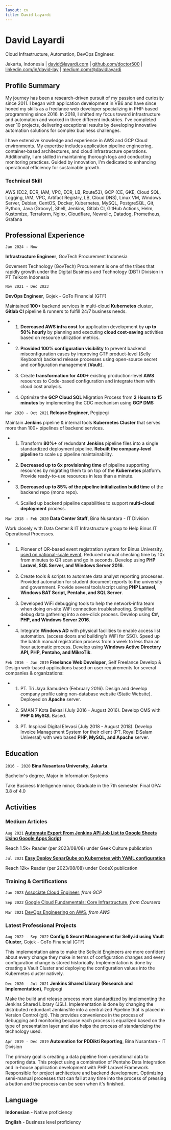 ```yaml
---
layout: cv
title: David Layardi
---
```

# David Layardi
Cloud Infrastructure, Automation, DevOps Engineer.

<div id="webaddress">
<text>Jakarta, Indonesia</text>
| <a href="mailto:david@layardi.com">david@layardi.com</a>
| <a href="https://github.com/doctor500">github.com/doctor500</a>
| <a href="https://www.linkedin.com/in/david-lay/">linkedin.com/in/david-lay</a>
| <a href="https://medium.com/@davidlayardi">medium.com/@davidlayardi</a>
</div>


## Profile Summary


My journey has been a research-driven pursuit of my passion and curiosity since 2011. I began with application development in VB6 and have since honed my skills as a freelance web developer specializing in PHP-based programming since 2016. In 2018, I shifted my focus toward infrastructure and automation and worked in three different industries. I've completed over 10 projects, delivering exceptional results by developing innovative automation solutions for complex business challenges.

I have extensive knowledge and experience in AWS and GCP Cloud environments. My expertise includes application pipeline engineering, container-based architectures, and cloud infrastructure operations. Additionally, I am skilled in maintaining thorough logs and conducting monitoring practices. Guided by innovation, I'm dedicated to enhancing operational efficiency for sustainable growth.


### Technical Skill


AWS (EC2, ECR, IAM, VPC, ECR, LB, Route53), GCP (CE, GKE, Cloud SQL, Logging, IAM, VPC, Artifact Registry, LB, Cloud DNS), Linux VM, Windows Server, Debian, CentOS, Docker, Kubernetes, MySQL, PostgreSQL, Git, Python, Java (Groovy), Shell, Jenkins, Gitlab CI, GitHub Actions, Helm, Kustomize, Terraform, Nginx, Cloudflare, Newrelic, Datadog, Prometheus, Grafana


## Professional Experience

`Jan 2024 - Now`

__Infrastructure Engineer__, GovTech Procurement Indonesia

Govement Technology (GovTech) Procurement is one of the tribes that rapidly growth under the Digital Business and Technology (DBT) Division in PT Telkom Indonesia

`Nov 2021 - Dec 2023`

__DevOps Engineer__, Gojek - GoTo Financial (GTF)

Maintained **100+** backend services in multi-cloud **Kubernetes** cluster, **Gitlab CI** pipeline & runners to fulfill 24/7 business needs.

- 1) **Decreased AWS infra cost** for application development by **up to 50% hourly** by planning and executing **cloud cost-saving** activities based on resource utilization metrics.
- 2) **Provided 100% configuration visibility** to prevent backend misconfiguration cases by improving GTF product-level (Selly Keyboard) backend release processes using open-source secret and configuration management (**Vault**). 
- 3) Create **transformation for 400+** existing production-level **AWS** resources to Code-based configuration and integrate them with cloud cost analysis.
- 4) Optimize the **GCP Cloud SQL** Migration Process from **2 Hours to 15 minutes** by implementing the CDC mechanism using **GCP DMS**


<div style="page-break-after: always;"></div>


`Mar 2020 - Oct 2021`
__Release Engineer__, Pegipegi

Maintain **Jenkins** pipeline & internal tools **Kubernetes Cluster** that serves more than 100+ pipelines of backend services.


- 1) Transform **80%+** of redundant **Jenkins** pipeline files into a single standardized deployment pipeline. **Rebuilt the company-level pipeline** to scale up pipeline maintainability.
- 2) **Decreased up to 6x provisioning time** of pipeline supporting resources by migrating them to on top of the **Kubernetes** platform. Provide ready-to-use resources in less than a minute.
- 3) **Decreased up to 85% of the pipeline initialization build time** of the backend repo (mono repo).
- 4) Scalled up backend pipeline capabilities to support **multi-cloud deployment** process.


`Mar 2018 - Feb 2020`
__Data Center Staff__, Bina Nusantara - IT Division


Work closely with Data Center & IT Infrastructure group to Help Binus IT Operational Processes.


- 1) Pioneer of QR-based event registration system for Binus University, [<u>used on national-scale event</u>](https://binus.ac.id/2019/01/sarasehan-dialog-nasional-bersama-menteri-ristekdikti-republik-nasional/). Reduced manual checking time by 10x from minutes to QR scan and go in seconds. Develop using **PHP Laravel, SQL Server, and Windows Server 2016**. 
- 2) Create tools & scripts to automate data analyst reporting processes. Provided automation for student document reports to the university and government. Provide several tools/script using **PHP Laravel, Windows BAT Script, Pentaho, and SQL Server**.
- 3) Developed WiFi debugging tools to help the network-infra team when doing on-site WiFi connection troubleshooting. Simplified debug data gathering into a one-click process. Develop using **C#, PHP, and Windows Server 2016**.
- 4) Integrate **Windows AD** with physical facilities to enable access list automation. (access doors and building's WiFi for SSO). Speed up the batch manual registration process from a week to less than an hour automatic process. Develop using **Windows Active Directory API, PHP, Pentaho, and MikroTik**. 

`Feb 2016 - Jan 2019`
__Freelance Web Developer__, Self Freelance
Develop & Design web-based applications based on user requirements for several companies & organizations:
- 1) PT. Tri Jaya Samudera (February 2016). Design and develop company profile using non-database website (Static Website). Deployed on **Apache** server.
- 2) SMAN 7 Kota Bekasi (July 2016 - August 2016). Develop CMS with **PHP & MySQL** Based.
- 3) PT. Inspirasi Digital Elevasi (July 2018 - August 2018). Develop Invoice Management System for their client (PT. Royal ElSalam Universal) with web based **PHP, MySQL, and Apache** server.


<div style="page-break-after: always;"></div>

## Education

`2016 - 2020`
__Bina Nusantara University, Jakarta__. 

Bachelor's degree, Major in Information Systems

Take Business Intelligence minor, Graduate in the 7th semester. Final GPA: 3.8 of 4.0


## Activities
### Medium Articles
`Aug 2021`
[**Automate Export From Jenkins API Job List to Google Sheets Using Google Apps Script**](https://medium.com/geekculture/automate-export-from-jenkins-api-job-list-to-google-sheets-using-google-apps-script-2eef44008bdc)

Reach 1.5k+ Reader (per 2023/08/08) under Geek Culture publication

`Jul 2021`
[**Easy Deploy SonarQube on Kubernetes with YAML configuration**](https://medium.com/codex/easy-deploy-sonarqube-on-kubernetes-with-yaml-configuration-27f5adc8de90)

Reach 12k+ Reader (per 2023/08/08) under CodeX publication


### Training & Certifications

`Jan 2023`
[Associate Cloud Engineer](https://www.credential.net/3e62c331-8419-43d6-9d48-849d04182582), *from GCP*

`Sep 2022`
[Google Cloud Fundamentals: Core Infrastructure](https://www.coursera.org/account/accomplishments/verify/B2V6L4ZSGNUH), *from Coursera*

`Mar 2021`
[DevOps Engineering on AWS](https://1drv.ms/b/s!AgiuQdtA6DaqkRFlSnO8rKrDO8iQ?e=htxgE9), *from AWS*

### Latest Professional Projects

`Aug 2022 - Sep 2022`
**Config & Secret Management for Selly.id using Vault Cluster**, Gojek - GoTo Financial (GTF)

This implementation aims to make the Selly.id Engineers are more confident about every change they make in terms of configuration changes and every configuration change is stored historically. Implementation is done by creating a Vault Cluster and deploying the configuration values into the Kubernetes cluster natively.


`Dec 2020 - Jul 2021`
**Jenkins Shared Library (Research and Implementation)**, Pegipegi

Make the build and release process more standardized by implementing the Jenkins Shared Library (JSL). Implementation is done by changing the distributed redundant Jenkinsfile into a centralized Pipeline that is placed in Version Control (git). This provides convenience in the process of debugging and monitoring because each process is equalized based on the type of presentation layer and also helps the process of standardizing the technology used.


`Apr 2019 - Dec 2019`
**Automation for PDDikti Reporting**, Bina Nusantara - IT Division

The primary goal is creating a data pipeline from operational data to reporting data. This project using a combination of Pentaho Data Integration and in-house application development with PHP Laravel Framework. Responsible for project architecture and backend development. Optimizing semi-manual processes that can fail at any time into the process of pressing a button and the process can be seen when it's finished.


## Language
__Indonesian__ - Native proficiency

__English__ - Business level proficiency


<!-- ### Footer
Last updated: Jan 2023 -->
